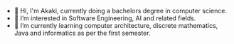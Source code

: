- 👋 Hi, I'm Akaki, currently doing a bachelors degree in computer science.
- 👀 I’m interested in Software Engineering, AI and related fields. 
- 🌱 I’m currently learning computer architecture, discrete mathematics, Java and informatics as per the first semester.


<!---
AkakiBurjanadze19/AkakiBurjanadze19 is a ✨ special ✨ repository because its `README.md` (this file) appears on your GitHub profile.
You can click the Preview link to take a look at your changes.
--->
